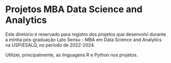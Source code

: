 # Projetos MBA Data Science and Analytics

Este diretório é reservado para registro dos projetos que desenvolvi durante a minha pós-graduação Lato Sensu - MBA em Data Science and Analytics na USP/ESALQ, no período de 2022-2024.

Utilizei, principalmente, as linguagens R e Python nos projetos.


